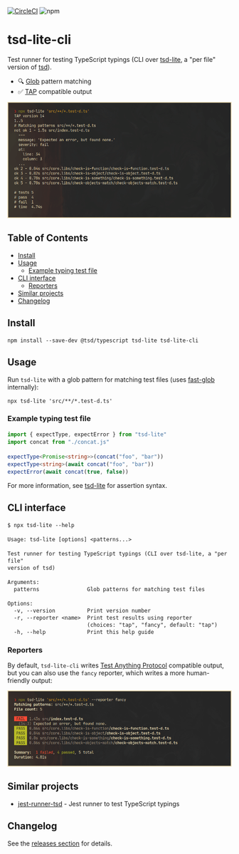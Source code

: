 <!-- markdownlint-disable first-line-h1 -->

[![CircleCI](https://dl.circleci.com/status-badge/img/gh/asd-xiv/tsd-lite-cli/tree/main.svg?style=svg)](https://dl.circleci.com/status-badge/redirect/gh/asd-xiv/tsd-lite-cli/tree/main)
![npm](https://img.shields.io/npm/v/tsd-lite-cli)

# tsd-lite-cli

Test runner for testing TypeScript typings (CLI over
[tsd-lite][intro_tsd-lite], a "per file" version of [tsd][intro_tsd]).

- :mag: [Glob][intro_fast-glob] pattern matching
- :white_check_mark: [TAP][intro_tap] compatible output

![tsd-lite-cli default tap output](docs/reporter-tap.png "tsd-lite-cli default tap output")

[intro_tsd]: https://github.com/SamVerschueren/tsd
[intro_tsd-lite]: https://github.com/mrazauskas/tsd-lite
[intro_fast-glob]: https://github.com/mrmlnc/fast-glob
[intro_tap]: https://testanything.org

## Table of Contents

<!-- vim-markdown-toc GFM -->

- [Install](#install)
- [Usage](#usage)
  - [Example typing test file](#example-typing-test-file)
- [CLI interface](#cli-interface)
  - [Reporters](#reporters)
- [Similar projects](#similar-projects)
- [Changelog](#changelog)

<!-- vim-markdown-toc -->

## Install

```shell-session
npm install --save-dev @tsd/typescript tsd-lite tsd-lite-cli
```

## Usage

Run `tsd-lite` with a glob pattern for matching test files (uses
[fast-glob][usage_fast-glob] internally):

```shell-session
npx tsd-lite 'src/**/*.test-d.ts'
```

[usage_fast-glob]: https://github.com/mrmlnc/fast-glob

### Example typing test file

```typescript
import { expectType, expectError } from "tsd-lite"
import concat from "./concat.js"

expectType<Promise<string>>(concat("foo", "bar"))
expectType<string>(await concat("foo", "bar"))
expectError(await concat(true, false))
```

For more information, see [tsd-lite][example_tsd-lite] for assertion syntax.

[example_tsd-lite]: https://github.com/mrazauskas/tsd-lite

## CLI interface

```console
$ npx tsd-lite --help

Usage: tsd-lite [options] <patterns...>

Test runner for testing TypeScript typings (CLI over tsd-lite, a "per file"
version of tsd)

Arguments:
  patterns               Glob patterns for matching test files

Options:
  -v, --version          Print version number
  -r, --reporter <name>  Print test results using reporter 
                         (choices: "tap", "fancy", default: "tap")
  -h, --help             Print this help guide
```

### Reporters

By default, `tsd-lite-cli` writes [Test Anything Protocol][cli_tap] compatible
output, but you can also use the `fancy` reporter, which writes a more
human-friendly output:

![tsd-lite-cli fancy output](docs/reporter-fancy.png "tsd-lite-cli fancy output")

[cli_tap]: https://testanything.org

## Similar projects

- [jest-runner-tsd][similar_jest-runner-tsd] - Jest runner to test TypeScript
  typings

[similar_jest-runner-tsd]: https://github.com/jest-community/jest-runner-tsd

## Changelog

See the [releases section](https://github.com/asd-xiv/tsd-lite-cli/releases)
for details.
